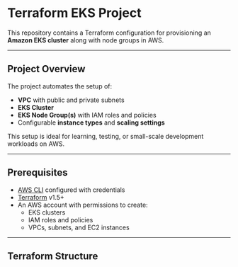 
# Terraform EKS Project

This repository contains a Terraform configuration for provisioning an **Amazon EKS cluster** along with node groups in AWS.

---

## Project Overview

The project automates the setup of:

- **VPC** with public and private subnets  
- **EKS Cluster**  
- **EKS Node Group(s)** with IAM roles and policies  
- Configurable **instance types** and **scaling settings**  

This setup is ideal for learning, testing, or small-scale development workloads on AWS.

---

## Prerequisites

- [AWS CLI](https://aws.amazon.com/cli/) configured with credentials  
- [Terraform](https://www.terraform.io/downloads.html) v1.5+  
- An AWS account with permissions to create:
  - EKS clusters  
  - IAM roles and policies  
  - VPCs, subnets, and EC2 instances  

---

## Terraform Structure

